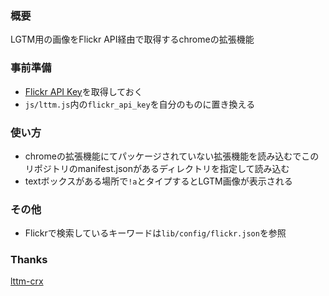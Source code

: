 ### 概要
LGTM用の画像をFlickr API経由で取得するchromeの拡張機能

### 事前準備
- [Flickr API Key](https://www.flickr.com/services/apps/create/apply/)を取得しておく
- `js/lttm.js`内の`flickr_api_key`を自分のものに置き換える

### 使い方
- chromeの拡張機能にてパッケージされていない拡張機能を読み込むでこのリポジトリのmanifest.jsonがあるディレクトリを指定して読み込む
- textボックスがある場所で`!a`とタイプするとLGTM画像が表示される

### その他
- Flickrで検索しているキーワードは`lib/config/flickr.json`を参照

### Thanks
[lttm-crx](https://github.com/fukayatsu/lttm-crx)
